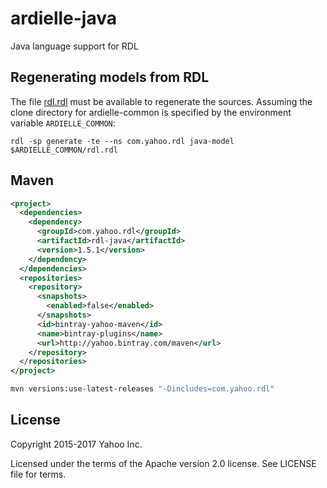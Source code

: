 # ardielle-java
Java language support for RDL

## Regenerating models from RDL

The file [rdl.rdl](https://github.com/ardielle/ardielle-common/blob/master/rdl.rdl) must be available to regenerate the sources. Assuming the clone directory for ardielle-common is specified by the environment variable `ARDIELLE_COMMON`:

    rdl -sp generate -te --ns com.yahoo.rdl java-model $ARDIELLE_COMMON/rdl.rdl

## Maven

``` xml
<project>
  <dependencies>
    <dependency>
      <groupId>com.yahoo.rdl</groupId>
      <artifactId>rdl-java</artifactId>
      <version>1.5.1</version>
    </dependency>
  </dependencies>
  <repositories>
    <repository>
      <snapshots>
        <enabled>false</enabled>
      </snapshots>
      <id>bintray-yahoo-maven</id>
      <name>bintray-plugins</name>
      <url>http://yahoo.bintray.com/maven</url>
    </repository>
  </repositories>
</project>
```

``` sh
mvn versions:use-latest-releases "-Dincludes=com.yahoo.rdl"
```

## License

Copyright 2015-2017 Yahoo Inc.

Licensed under the terms of the Apache version 2.0 license. See LICENSE file for terms.

